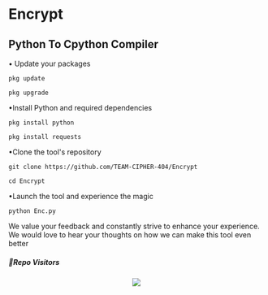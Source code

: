 # Encrypt

## Python To Cpython Compiler

• Update your packages

```
pkg update
```
```
pkg upgrade
```
•Install Python and required dependencies
```
pkg install python
```
```
pkg install requests
```
•Clone the tool's repository
```
git clone https://github.com/TEAM-CIPHER-404/Encrypt
```
```
cd Encrypt
```
•Launch the tool and experience the magic
```
python Enc.py
```

We value your feedback and constantly strive to enhance your experience. We would love to hear your thoughts on how we can make this tool even better





##### 👀Repo Visitors

<p align="center"> 
<img src="https://profile-counter.glitch.me/Encrypt/count.svg"/>
</p>
